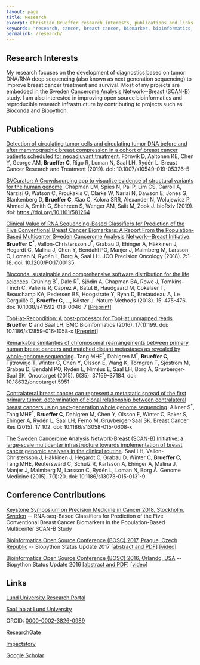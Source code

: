 ```yaml
---
layout: page
title: Research
excerpt: Christian Brueffer research interests, publications and links
keywords: "research, cancer, breast cancer, biomarker, bioinformatics, computational biology, open source, rna-seq, ngs, sequencing, Brueffer, Brüffer"
permalink: /research/
---
```


## Research Interests

My research focuses on the development of diagnostics based on tumor DNA/RNA deep sequencing
(also known as next generation sequencing) to improve breast cancer treatment and survival.
Most of my projects are embedded in the [Sweden Cancerome Analysis Network--Breast (SCAN-B)](http://scan.bmc.lu.se/index.php/Main_Page) study.
I am also interested in improving open source bioinformatics and reproducible research infrastructure
by contributing to projects such as [Bioconda](http://bioconda.github.io/) and [Biopython](http://biopython.org/).


## Publications

[Detection of circulating tumor cells and circulating tumor DNA before and after mammographic breast compression in a cohort of breast cancer patients scheduled for neoadjuvant treatment](https://doi.org/10.1007/s10549-019-05326-5). Förnvik D, Aaltonen KE, Chen Y, George AM, **Brueffer C**, Rigo R, Loman N, Saal LH, Rydén L. Breast Cancer Research and Treatment (2019). doi: 10.1007/s10549-019-05326-5

[SVCurator: A Crowdsourcing app to visualize evidence of structural variants for the human genome](https://doi.org/10.1101/581264). Chapman LM, Spies N, Pai P, Lim CS, Carroll A, Narzisi G, Watson C, Proukakis C, Clarke W, Nariai N, Dawson E, Jones G, Blankenberg D, **Brueffer C**, Xiao C, Kolora SRR, Alexander N, Wolujewicz P, Ahmed A, Smith G, Shehreen S, Wenger AM, Salit M, Zook J. bioRxiv (2019). doi: https://doi.org/10.1101/581264

[Clinical Value of RNA Sequencing-Based Classifiers for Prediction of the Five Conventional Breast Cancer Biomarkers: A Report From the Population-Based Multicenter Sweden Cancerome Analysis Network--Breast Initiative](https://doi.org/10.1200/PO.17.00135). **Brueffer C**<sup>\*</sup>, Vallon-Christersson J<sup>\*</sup>, Grabau D, Ehinger A, Häkkinen J, Hegardt C, Malina J, Chen Y, Bendahl PO, Manjer J, Malmberg M, Larsson C, Loman N, Rydén L, Borg Å, Saal LH. JCO Precision Oncology (2018). 2:1-18. doi: 10.1200/PO.17.00135

[Bioconda: sustainable and comprehensive software distribution for the life sciences](https://doi.org/10.1038/s41592-018-0046-7). Grüning B<sup>\*</sup>, Dale R<sup>\*</sup>, Sjödin A, Chapman BA, Rowe J, Tomkins-Tinch C, Valieris R, Caprez A, Batut B, Haudgaard M, Cokelaer T, Beauchamp KA, Pedersen BS, Hoogstrate Y, Ryan D, Bretaudeau A, Le Corguillé G, **Brueffer C**, ..., Köster J. Nature Methods (2018). 15: 475-476. doi: 10.1038/s41592-018-0046-7 [[Preprint](https://www.biorxiv.org/content/early/2017/10/21/207092)]

[TopHat-Recondition: A post-processor for TopHat unmapped reads](https://doi.org/10.1186/s12859-016-1058-x). **Brueffer C** and Saal LH. BMC Bioinformatics (2016). 17(1):199. doi: 10.1186/s12859-016-1058-x [[Preprint](http://biorxiv.org/content/early/2015/12/02/033530)]

[Remarkable similarities of chromosomal rearrangements between primary human breast cancers and matched distant metastases as revealed by whole-genome sequencing](https://doi.org/10.18632/oncotarget.5951). Tang MHE<sup>\*</sup>, Dahlgren M<sup>\*</sup>, **Brueffer C**, Tjitrowirjo T, Winter C, Chen Y, Olsson E, Wang K, Törngren T, Sjöström M, Grabau D, Bendahl PO, Rydén L, Niméus E, Saal LH, Borg Å, Gruvberger-Saal SK. Oncotarget (2015). 6(35): 37169–37184. doi: 10.18632/oncotarget.5951

[Contralateral breast cancer can represent a metastatic spread of the first primary tumor: determination of clonal relationship between contralateral breast cancers using next-generation whole genome sequencing](https://doi.org/10.1186/s13058-015-0608-x). Alkner S<sup>\*</sup>, Tang MHE<sup>\*</sup>, **Brueffer C**, Dahlgren M, Chen Y, Olsson E, Winter C, Baker S, Ehinger A, Rydén L, Saal LH, Fernö M, Gruvberger-Saal SK. Breast Cancer Res (2015). 17:102. doi: 10.1186/s13058-015-0608-x

[The Sweden Cancerome Analysis Network-Breast (SCAN-B) Initiative: a large-scale multicenter infrastructure towards implementation of breast cancer genomic analyses in the clinical routine](https://doi.org/10.1186/s13073-015-0131-9). Saal LH, Vallon-Christersson J, Häkkinen J, Hegardt C, Grabau D, Winter C, **Brueffer C**, Tang MHE, Reuterswärd C, Schulz R, Karlsson A, Ehinger A, Malina J, Manjer J, Malmberg M, Larsson C, Rydén L, Loman N, Borg Å. Genome Medicine (2015). 7(1):20. doi: 10.1186/s13073-015-0131-9


## Conference Contributions

[Keystone Symposium on Precision Medicine in Cancer 2018, Stockholm, Sweden](http://www.keystonesymposia.org/index.cfm?e=web.Meeting.Program&meetingid=1520) -- RNA-seq-Based Classifiers for Prediction of the Five Conventional Breast Cancer Biomarkers in the Population-Based Multicenter SCAN-B Study

[Bioinformatics Open Source Conference (BOSC) 2017, Prague, Czech Republic](https://www.open-bio.org/wiki/BOSC_2017) -- Biopython Status Update 2017 [[abstract and PDF](https://f1000research.com/slides/6-1238)] [[video](https://www.youtube.com/watch?v=tYD9P0aE8tA&index=30&list=PLir-OOQiOhXZX_2zmUJz0fx8RLALi3tkK)]

[Bioinformatics Open Source Conference (BOSC) 2016, Orlando, USA](https://www.open-bio.org/wiki/BOSC_2016) -- Biopython Status Update 2016 [[abstract and PDF](https://f1000research.com/slides/5-1712)] [[video](https://www.youtube.com/watch?v=JxOm1Bjyt9M&index=23&list=PLir-OOQiOhXZoehorqOhcHAUEXQqiVZRS)]


## Links

[Lund University Research Portal](http://portal.research.lu.se/portal/en/persons/christian-brueffer(34807b93-a7ad-4694-82b7-2a665a620c14).html)

[Saal lab at Lund University](http://www.med.lu.se/saalgroup)

ORCID: [0000-0002-3826-0989](http://orcid.org/0000-0002-3826-0989)

[ResearchGate](https://www.researchgate.net/profile/Christian_Brueffer2)

[Impactstory](https://impactstory.org/u/0000-0002-3826-0989)

[Google Scholar](https://scholar.google.se/citations?user=BFnR7W8AAAAJ)

